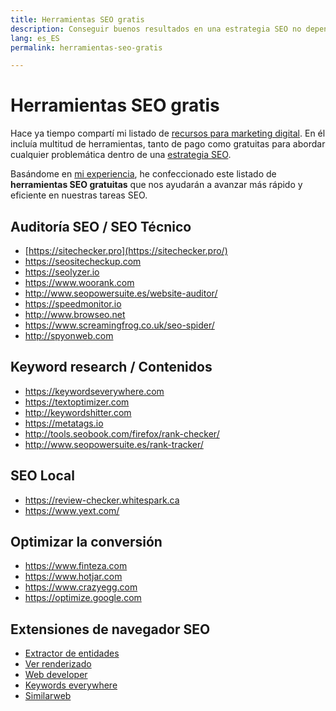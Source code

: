 ```yaml
---
title: Herramientas SEO gratis
description: Conseguir buenos resultados en una estrategia SEO no depende únicamente de tener herramientas de pago. Utilizar estos recursos totalmente gratuitos para marcar la diferencia.
lang: es_ES
permalink: herramientas-seo-gratis

---
```


# Herramientas SEO gratis

Hace ya tiempo compartí mi listado de [recursos para marketing digital](recursos-marketing-digital). En él incluía multitud de herramientas, tanto de pago como gratuitas para abordar cualquier problemática dentro de una [estrategia SEO](estrategia-seo).

Basándome en [mi experiencia](experiencia-seo), he confeccionado este listado de **herramientas SEO gratuitas** que nos ayudarán a avanzar más rápido y eficiente en nuestras tareas SEO.

## Auditoría SEO / SEO Técnico 

- [https://sitechecker.pro](https://sitechecker.pro/)  
- https://seositecheckup.com
- https://seolyzer.io
- https://www.woorank.com
- http://www.seopowersuite.es/website-auditor/
- https://speedmonitor.io
- http://www.browseo.net
- https://www.screamingfrog.co.uk/seo-spider/
- http://spyonweb.com


## Keyword research / Contenidos

- https://keywordseverywhere.com
- https://textoptimizer.com
- http://keywordshitter.com
- https://metatags.io
- http://tools.seobook.com/firefox/rank-checker/
- http://www.seopowersuite.es/rank-tracker/


## SEO Local

- https://review-checker.whitespark.ca
- https://www.yext.com/

## Optimizar la conversión

- https://www.finteza.com
- https://www.hotjar.com
- https://www.crazyegg.com
- https://optimize.google.com

## Extensiones de navegador SEO

- [Extractor de entidades](https://chrome.google.com/webstore/detail/extractor-de-entidades/abngfjnmaobeaaheapakabhdoapfopdi)
- [Ver renderizado](https://chrome.google.com/webstore/detail/view-rendered-source/ejgngohbdedoabanmclafpkoogegdpob)
- [Web developer](https://chrome.google.com/webstore/detail/web-developer/bfbameneiokkgbdmiekhjnmfkcnldhhm)
- [Keywords everywhere](https://chrome.google.com/webstore/detail/web-developer/bfbameneiokkgbdmiekhjnmfkcnldhhm)
- [Similarweb](https://chrome.google.com/webstore/detail/similarweb-traffic-rank-w/hoklmmgfnpapgjgcpechhaamimifchmp)
<!--stackedit_data:
eyJoaXN0b3J5IjpbLTExNDY1NDAxODksODA1Nzg3NTQ0LC01Mz
E4MTEwMjldfQ==
-->